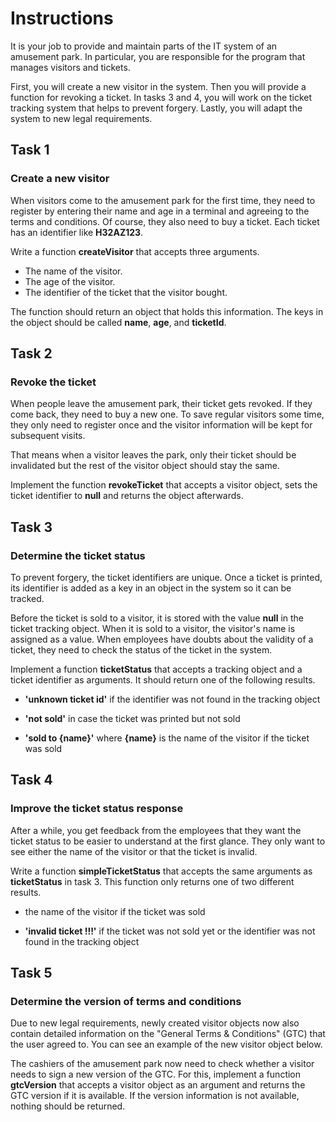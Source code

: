 # Instructions

It is your job to provide and maintain parts of the IT system of an amusement park. In particular, you are responsible for the program that manages visitors and tickets.

First, you will create a new visitor in the system. Then you will provide a function for revoking a ticket. In tasks 3 and 4, you will work on the ticket tracking system that helps to prevent forgery. Lastly, you will adapt the system to new legal requirements.

## Task 1

### Create a new visitor

When visitors come to the amusement park for the first time, they need to register by entering their name and age in a terminal and agreeing to the terms and conditions. Of course, they also need to buy a ticket. Each ticket has an identifier like **H32AZ123**.

Write a function **createVisitor** that accepts three arguments.

- The name of the visitor.
- The age of the visitor.
- The identifier of the ticket that the visitor bought.

The function should return an object that holds this information. The keys in the object should be called **name**, **age**, and **ticketId**.

## Task 2

### Revoke the ticket

When people leave the amusement park, their ticket gets revoked. If they come back, they need to buy a new one. To save regular visitors some time, they only need to register once and the visitor information will be kept for subsequent visits.

That means when a visitor leaves the park, only their ticket should be invalidated but the rest of the visitor object should stay the same.

Implement the function **revokeTicket** that accepts a visitor object, sets the ticket identifier to **null** and returns the object afterwards.

## Task 3

### Determine the ticket status

To prevent forgery, the ticket identifiers are unique. Once a ticket is printed, its identifier is added as a key in an object in the system so it can be tracked.

Before the ticket is sold to a visitor, it is stored with the value **null** in the ticket tracking object. When it is sold to a visitor, the visitor's name is assigned as a value. When employees have doubts about the validity of a ticket, they need to check the status of the ticket in the system.

Implement a function **ticketStatus** that accepts a tracking object and a ticket identifier as arguments. It should return one of the following results.

- **'unknown ticket id'** if the identifier was not found in the tracking object

- **'not sold'** in case the ticket was printed but not sold

- **'sold to {name}'** where **{name}** is the name of the visitor if the ticket was sold

## Task 4

### Improve the ticket status response

After a while, you get feedback from the employees that they want the ticket status to be easier to understand at the first glance. They only want to see either the name of the visitor or that the ticket is invalid.

Write a function **simpleTicketStatus** that accepts the same arguments as **ticketStatus** in task 3. This function only returns one of two different results.

- the name of the visitor if the ticket was sold

- **'invalid ticket !!!'** if the ticket was not sold yet or the identifier was not found in the tracking object

## Task 5

### Determine the version of terms and conditions

Due to new legal requirements, newly created visitor objects now also contain detailed information on the "General Terms & Conditions" (GTC) that the user agreed to. You can see an example of the new visitor object below.

The cashiers of the amusement park now need to check whether a visitor needs to sign a new version of the GTC. For this, implement a function **gtcVersion** that accepts a visitor object as an argument and returns the GTC version if it is available. If the version information is not available, nothing should be returned.
